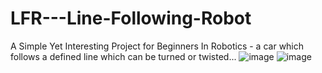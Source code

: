 # LFR---Line-Following-Robot
A Simple Yet Interesting Project for Beginners In Robotics - a car which follows a defined line which can be turned or twisted...
![image](https://github.com/user-attachments/assets/ed088caa-8c2b-445f-8919-1549fa81cd40)
![image](https://github.com/user-attachments/assets/5e6204d7-e89b-49ba-b571-e590557f9ff2)
